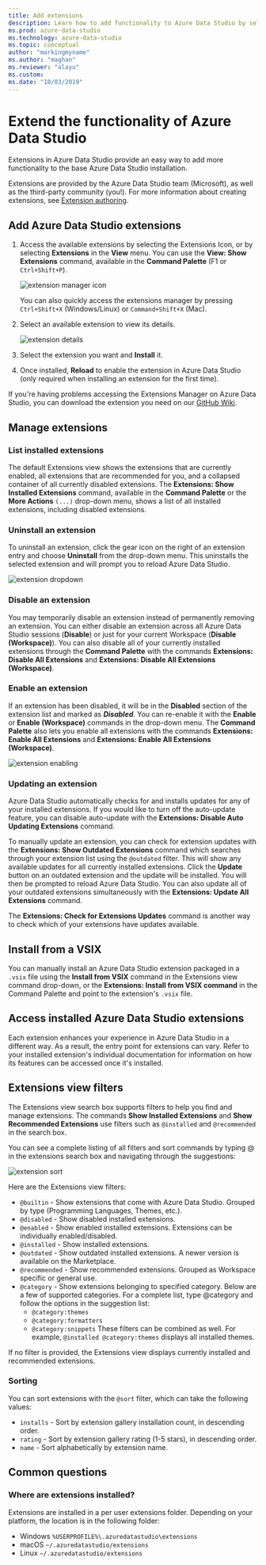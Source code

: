 ```yaml
---
title: Add extensions
description: Learn how to add functionality to Azure Data Studio by selecting and installing extensions from among those provided by Microsoft and third parties. 
ms.prod: azure-data-studio
ms.technology: azure-data-studio
ms.topic: conceptual
author: "markingmyname"
ms.author: "maghan"
ms.reviewer: "alayu"
ms.custom: 
ms.date: "10/03/2019"
---
```


# Extend the functionality of Azure Data Studio

Extensions in Azure Data Studio provide an easy way to add more functionality to the base Azure Data Studio installation.

Extensions are provided by the Azure Data Studio team (Microsoft), as well as the third-party community (you!). For more information about creating extensions, see [Extension authoring](./extension-authoring.md).

## Add Azure Data Studio extensions

1. Access the available extensions by selecting the Extensions Icon, or by selecting **Extensions** in the **View** menu. You can use the **View: Show Extensions** command, available in the **Command Palette** (F1 or `Ctrl+Shift+P`).

    ![extension manager icon](media/add-extensions/extension-manager-icon.png)

    You can also quickly access the extensions manager by pressing `Ctrl+Shift+X` (Windows/Linux) or `Command+Shift+X` (Mac).

2. Select an available extension to view its details.

    ![extension details](media/add-extensions/extension-details.png)

3. Select the extension you want and **Install** it.

4. Once installed, **Reload** to enable the extension in Azure Data Studio (only required when installing an extension for the first time).

If you're having problems accessing the Extensions Manager on Azure Data Studio, you can download the extension you need on our [GitHub Wiki](https://github.com/microsoft/azuredatastudio/wiki/List-of-Extensions).

## Manage extensions

### List installed extensions

The default Extensions view shows the extensions that are currently enabled, all extensions that are recommended for you, and a collapsed container of all currently disabled extensions. The **Extensions: Show Installed Extensions** command, available in the **Command Palette** or the **More Actions** `(...)` drop-down menu, shows a list of all installed extensions, including disabled extensions.

### Uninstall an extension

To uninstall an extension, click the gear icon on the right of an extension entry and choose **Uninstall** from the drop-down menu. This uninstalls the selected extension and will prompt you to reload Azure Data Studio.

 ![extension dropdown](media/add-extensions/extension-gear-dropdown.png)

### Disable an extension

You may temporarily disable an extension instead of permanently removing an extension. You can either disable an extension across all Azure Data Studio sessions (**Disable**) or just for your current Workspace (**Disable (Workspace)**). You can also disable all of your currently installed extensions through the **Command Palette** with the commands **Extensions: Disable All Extensions** and **Extensions: Disable All Extensions (Workspace)**.

### Enable an extension

If an extension has been disabled, it will be in the **Disabled** section of the extension list and marked as ***Disabled***. You can re-enable it with the **Enable** or **Enable (Workspace)** commands in the drop-down menu. The **Command Palette** also lets you enable all extensions with the commands **Extensions: Enable All Extensions** and **Extensions: Enable All Extensions (Workspace)**.

![extension enabling](media/add-extensions/extensions-enable.png)

### Updating an extension

Azure Data Studio automatically checks for and installs updates for any of your installed extensions. If you would like to turn off the auto-update feature, you can disable auto-update with the **Extensions: Disable Auto Updating Extensions** command.

To manually update an extension, you can check for extension updates with the **Extensions: Show Outdated Extensions** command which searches through your extension list using the `@outdated` filter. This will show any available updates for all currently installed extensions. Click the **Update** button on an outdated extension and the update will be installed. You will then be prompted to reload Azure Data Studio. You can also update all of your outdated extensions simultaneously with the **Extensions: Update All Extensions** command.

The **Extensions: Check for Extensions Updates** command is another way to check which of your extensions have updates available.

## Install from a VSIX

You can manually install an Azure Data Studio extension packaged in a `.vsix` file using the **Install from VSIX** command in the Extensions view command drop-down, or the **Extensions: Install from VSIX command** in the Command Palette and point to the extension's `.vsix` file.

## Access installed Azure Data Studio extensions

Each extension enhances your experience in Azure Data Studio in a different way. As a result, the entry point for extensions can vary. Refer to your installed extension's individual documentation for information on how its features can be accessed once it's installed.

## Extensions view filters

The Extensions view search box supports filters to help you find and manage extensions. The commands **Show Installed Extensions** and **Show Recommended Extensions** use filters such as `@installed` and `@recommended` in the search box.

You can see a complete listing of all filters and sort commands by typing @ in the extensions search box and navigating through the suggestions:

![extension sort](media/add-extensions/extension-sort.png)

Here are the Extensions view filters:

- `@builtin` - Show extensions that come with Azure Data Studio. Grouped by type (Programming Languages, Themes, etc.).
- `@disabled` - Show disabled installed extensions.
- `@enabled` - Show enabled installed extensions. Extensions can be individually enabled/disabled.
- `@installed` - Show installed extensions.
- `@outdated` - Show outdated installed extensions. A newer version is available on the Marketplace.
- `@recommended` - Show recommended extensions. Grouped as Workspace specific or general use.
- `@category` - Show extensions belonging to specified category. Below are a few of supported categories. For a complete list, type @category and follow the options in the suggestion list:
    - `@category:themes`
    - `@category:formatters`
    - `@category:snippets`
These filters can be combined as well. For example, `@installed @category:themes` displays all installed themes.

If no filter is provided, the Extensions view displays currently installed and recommended extensions.

### Sorting

You can sort extensions with the `@sort` filter, which can take the following values:

- `installs` - Sort by extension gallery installation count, in descending order.
- `rating` - Sort by extension gallery rating (1-5 stars), in descending order.
- `name` - Sort alphabetically by extension name.

## Common questions

### Where are extensions installed?

Extensions are installed in a per user extensions folder. Depending on your platform, the location is in the following folder:

- Windows `%USERPROFILE%\.azuredatastudio\extensions`
- macOS `~/.azuredatastudio/extensions`
- Linux `~/.azuredatastudio/extensions`
